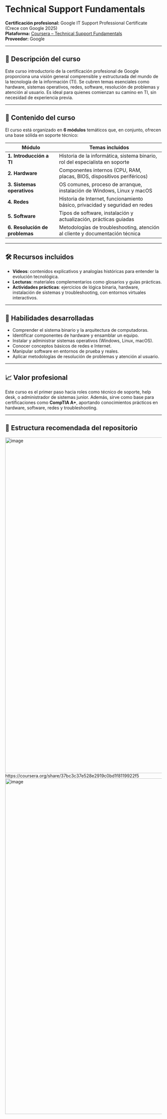 # Technical Support Fundamentals  
**Certificación profesional:** Google IT Support Professional Certificate (Crece con Google 2025)  
**Plataforma:** [Coursera – Technical Support Fundamentals](https://www.coursera.org/learn/technical-support-fundamentals)  
**Proveedor:** Google  

---

## 📖 Descripción del curso

Este curso introductorio de la certificación profesional de Google proporciona una visión general comprensible y estructurada del mundo de la tecnología de la información (TI). Se cubren temas esenciales como hardware, sistemas operativos, redes, software, resolución de problemas y atención al usuario. Es ideal para quienes comienzan su camino en TI, sin necesidad de experiencia previa.

---

## 📂 Contenido del curso

El curso está organizado en **6 módulos** temáticos que, en conjunto, ofrecen una base sólida en soporte técnico:

| Módulo                        | Temas incluidos                                                                 |
|------------------------------|----------------------------------------------------------------------------------|
| **1. Introducción a TI**     | Historia de la informática, sistema binario, rol del especialista en soporte     |
| **2. Hardware**              | Componentes internos (CPU, RAM, placas, BIOS, dispositivos periféricos)          |
| **3. Sistemas operativos**   | OS comunes, proceso de arranque, instalación de Windows, Linux y macOS           |
| **4. Redes**                 | Historia de Internet, funcionamiento básico, privacidad y seguridad en redes     |
| **5. Software**              | Tipos de software, instalación y actualización, prácticas guiadas                |
| **6. Resolución de problemas** | Metodologías de troubleshooting, atención al cliente y documentación técnica     |

---

## 🛠 Recursos incluidos

- **Vídeos**: contenidos explicativos y analogías históricas para entender la evolución tecnológica.  
- **Lecturas**: materiales complementarios como glosarios y guías prácticas.  
- **Actividades prácticas**: ejercicios de lógica binaria, hardware, instalación de sistemas y troubleshooting, con entornos virtuales interactivos.

---

## 🎯 Habilidades desarrolladas

- Comprender el sistema binario y la arquitectura de computadoras.  
- Identificar componentes de hardware y ensamblar un equipo.  
- Instalar y administrar sistemas operativos (Windows, Linux, macOS).  
- Conocer conceptos básicos de redes e Internet.  
- Manipular software en entornos de prueba y reales.  
- Aplicar metodologías de resolución de problemas y atención al usuario.  

---

## 📈 Valor profesional

Este curso es el primer paso hacia roles como técnico de soporte, help desk, o administrador de sistemas junior. Además, sirve como base para certificaciones como **CompTIA A+**, aportando conocimientos prácticos en hardware, software, redes y troubleshooting.

---

## 📁 Estructura recomendada del repositorio


<img width="1920" height="1080" alt="image" src="https://github.com/user-attachments/assets/b970be58-9a41-405d-b9b1-76dae2188ea8" />
https://coursera.org/share/37bc3c37e528e2919c0bd1f8119922f5
<img width="1920" height="1080" alt="image" src="https://github.com/user-attachments/assets/166f4ffd-d700-4d96-b114-6abf18b15948" />



